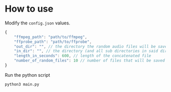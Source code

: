 # How to use

Modify the `config.json` values.

```js
{
    "ffmpeg_path": "path/to/ffmpeg",
    "ffprobe_path": "path/to/ffprobe",
    "out_dir": "", // the directory the random audio files will be saved to
    "in_dir": "", // the directory (and all sub directories in said directory) to get the random audio files from
    "length_in_seconds": 600, // length of the concatenated file
    "number_of_random_files": 10 // number of files that will be saved to out_dir
}
```

Run the python script

```
python3 main.py
```
